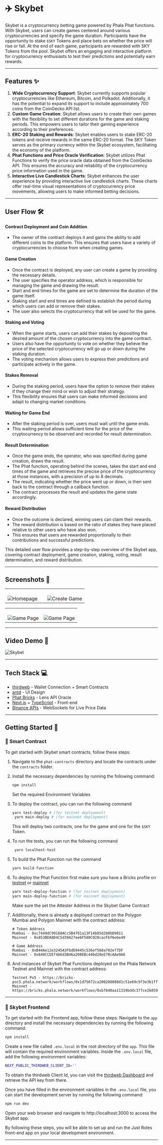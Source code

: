 # ✈️ Skybet

Skybet is a cryptocurrency betting game powered by Phala Phat functions. With Skybet, users can create games centered around various cryptocurrencies and specify the game duration. Participants have the opportunity to stake `$SKY` Tokens and place bets on whether the price will rise or fall. At the end of each game, participants are rewarded with SKY Tokens from the pool. Skybet offers an engaging and interactive platform for cryptocurrency enthusiasts to test their predictions and potentially earn rewards.

---

## Features ✨

1. **Wide Cryptocurrency Support**: Skybet currently supports popular cryptocurrencies like Ethereum, Bitcoin, and Polkadot. Additionally, it has the potential to expand its support to include approximately 700 coins from the CoinGecko API list.
2. **Custom Game Creation**: Skybet allows users to create their own games with the flexibility to set different durations for the game and staking periods. This empowers users to tailor their gaming experience according to their preferences.
3. **ERC-20 Staking and Rewards**: Skybet enables users to stake ERC-20 tokens and receive rewards in the same ERC-20 format. The SKY Token serves as the primary currency within the Skybet ecosystem, facilitating the economy of the platform.
4. **Phat Functions and Price Oracle Verification**: Skybet utilizes Phat Functions to verify the price oracle data obtained from the CoinGecko API. This ensures the accuracy and reliability of the cryptocurrency price information used in the game.
5. **Interactive Live Candlestick Charts**: Skybet enhances the user experience by providing interactive live candlestick charts. These charts offer real-time visual representations of cryptocurrency price movements, allowing users to make informed betting decisions.

---

## User Flow 🛠️

#### Contract Deployment and Coin Addition

- The owner of the contract deploys it and gains the ability to add different coins to the platform. This ensures that users have a variety of cryptocurrencies to choose from when creating games.

#### Game Creation

- Once the contract is deployed, any user can create a game by providing the necessary details.
- The user specifies the operator address, which is responsible for managing the game and drawing the result.
- Start and end times for the game are set to determine the duration of the game itself.
- Staking start and end times are defined to establish the period during which users can add or remove their stakes.
- The user also selects the cryptocurrency that will be used for the game.

#### Staking and Voting

- When the game starts, users can add their stakes by depositing the desired amount of the chosen cryptocurrency into the game contract.
- Users also have the opportunity to vote on whether they believe the price of the selected cryptocurrency will go up or down during the staking duration.
- The voting mechanism allows users to express their predictions and participate actively in the game.

#### Stakes Removal

- During the staking period, users have the option to remove their stakes if they change their mind or wish to adjust their strategy.
- This flexibility ensures that users can make informed decisions and adapt to changing market conditions.

#### Waiting for Game End

- After the staking period is over, users must wait until the game ends.
- This waiting period allows sufficient time for the price of the cryptocurrency to be observed and recorded for result determination.

#### Result Determination

- Once the game ends, the operator, who was specified during game creation, draws the result.
- The Phat function, operating behind the scenes, takes the start and end times of the game and retrieves the precise price of the cryptocurrency at those instances, with a precision of up to 8 decimals.
- The result, indicating whether the price went up or down, is then sent back to the contract through a callback function.
- The contract processes the result and updates the game state accordingly.

#### Reward Distribution

- Once the outcome is declared, winning users can claim their rewards.
- The reward distribution is based on the ratio of stakes they have placed relative to other users who have also won.
- This ensures that users are rewarded proportionally to their contributions and successful predictions.

This detailed user flow provides a step-by-step overview of the Skybet app, covering contract deployment, game creation, staking, voting, result determination, and reward distribution.

---

## Screenshots 📸

<table>
  <tr>
    <td valign="top" width="50%">
      <br>
      <img src="https://i.ibb.co/CWNKjn7/1.png" alt="Homepage" >
    </td>
    <td valign="top" width="50%">
      <br>
      <img src="https://i.ibb.co/6s8t9j7/2.png" alt="Create Game" >
    </td>
  </tr>
</table>

<table>
  <tr>
    <td valign="top" width="50%">
      <br>
      <img src="https://i.ibb.co/LhKzjzG/3.png" alt="Game Page" >
    </td>
    <td valign="top" width="50%">
      <br>
      <img src="https://i.ibb.co/kBWcKmR/4.png" alt="Game Page" >
    </td>
  </tr>
</table>

---

## Video Demo 🎥

![Skybet](https://i.ibb.co/dcnGdRR/og.png)

---

## Tech Stack 💻

- [thirdweb](https://thirdweb.com/) - Wallet Connection + Smart Contracts
- [antd](https://ant.design/) - UI Design
- [Phat Bricks](https://bricks.phala.network/) - Lens API Oracle
- [Next.js](https://nextjs.org/) + [TypeScript](https://www.typescriptlang.org/) - Front-end
- [Binance APIs](https://github.com/binance/binance-spot-api-docs) - WebSockets for Live Price Data

---

## Getting Started 🚀

### 📝 Smart Contract

To get started with Skybet smart contracts, follow these steps:

1. Navigate to the `phat-contracts` directory and locate the contracts under the `contracts` folder.
2. Install the necessary dependencies by running the following command:
   ```bash
   npm install
   ```
   Set the required Environment Variables
3. To deploy the contract, you can run the following command
   ```bash
   yarn test-deploy # (for testnet deployment)
    yarn main-deploy # (for mainnet deployment)
   ```
   This will deploy two contracts, one for the game and one for the `$SKY` Token.
4. To run the tests, you can run the following command
   ```bash
    yarn localhost-test
   ```
5. To build the Phat Function run the command
   ```bash
   yarn build-function
   ```
6. To deploy the Phat Function first make sure you have a Bricks profile on [testnet](https://bricks-poc5.phala.network) or [mainnet](https://bricks.phala.network/)

   ```bash
   yarn test-deploy-function # (for testnet deployment)
   yarn main-deploy-function # (for mainnet deployment)
   ```

   Make sure the set the Attester Address in the Skybet Game Contract

7. Additionally, there is already a deployed contract on the Polygon Mumbai and Polygon Mainnet with the contract address:

   ```
   # Token Address
   Mumbai - 0xc7449dC99168ACc5B4701a13F14b85d280bD9811
   Mainnet - 0x853BDA8D4C5d39A27ee6F580C028cacFbf6ebe49

   # Game Address
   Mumbai - 0xB44Ae12e3245A3FbdD9445c536ef568a702e77DF
   Mainnet - 0x640CCEEf4b6d3B46a208EBc44bd20eE70cAAe9A6
   ```

8. And instances of Skybet Phat Functions deployed on the Phala Network Testnet and Mainnet with the contract address:

   ```
   Testnet Po5 - https://bricks-poc5.phala.network/workflows/0x1d75072ca200208088d1c51e69c9f3e3b1ff125e7ff9b716624f10ee38908c76/0
   Mainnet - https://bricks.phala.network/workflows/0xbf840aa11319bddc377ce2b859daa968cb847e4ec53f94e97c33bca57997fcd8/0
   ```

---

### 📱 Skybet Frontend

To get started with the Frontend app, follow these steps:
Navigate to the `app` directory and install the necessary dependencies by running the following command:

```bash
npm install
```

Create a new file called `.env.local` in the root directory of the `app`. This file will contain the required environment variables.
Inside the `.env.local` file, add the following environment variables:

```bash
NEXT_PUBLIC_THIRDWEB_CLIENT_ID=''
```

To obtain the thirdweb Client Id, you can visit the [thirdweb Dashboard](https://thirdweb.com/dashboard) and retrieve the API key from there.

Once you have filled in the environment variables in the `.env.local` file, you can start the development server by running the following command:

```bash
npm run dev
```

Open your web browser and navigate to http://localhost:3000 to access the Skybet app.

By following these steps, you will be able to set up and run the Just Roles front-end app on your local development environment.

---

